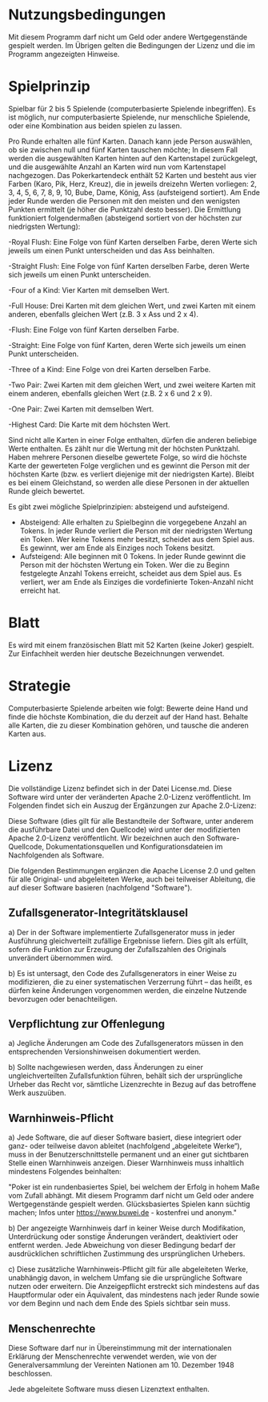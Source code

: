 # Nutzungsbedingungen

Mit diesem Programm darf nicht um Geld oder andere Wertgegenstände gespielt werden. Im Übrigen gelten die Bedingungen der Lizenz und die im Programm angezeigten Hinweise.


# Spielprinzip

Spielbar für 2 bis 5 Spielende (computerbasierte Spielende inbegriffen).
Es ist möglich, nur computerbasierte Spielende, nur menschliche Spielende, oder eine Kombination aus beiden spielen zu lassen.

Pro Runde erhalten alle fünf Karten. Danach kann jede Person auswählen, ob sie zwischen null und fünf Karten tauschen möchte; In diesem Fall werden die ausgewählten Karten hinten auf den Kartenstapel zurückgelegt, und die ausgewählte Anzahl an Karten wird nun vom Kartenstapel nachgezogen. Das Pokerkartendeck enthält 52 Karten und besteht aus vier Farben (Karo, Pik, Herz, Kreuz), die in jeweils dreizehn Werten vorliegen: 2, 3, 4, 5, 6, 7, 8, 9, 10, Bube, Dame, König, Ass (aufsteigend sortiert). Am Ende jeder Runde werden die Personen mit den meisten und den wenigsten Punkten ermittelt (je höher die Punktzahl desto besser). Die Ermittlung funktioniert folgendermaßen (absteigend sortiert von der höchsten zur niedrigsten Wertung):

-Royal Flush: Eine Folge von fünf Karten derselben Farbe, deren Werte sich jeweils um einen Punkt unterscheiden und das Ass beinhalten.

-Straight Flush: Eine Folge von fünf Karten derselben Farbe, deren Werte sich jeweils um einen Punkt unterscheiden.

-Four of a Kind: Vier Karten mit demselben Wert.

-Full House: Drei Karten mit dem gleichen Wert, und zwei Karten mit einem anderen, ebenfalls gleichen Wert (z.B. 3 x Ass und 2 x 4).

-Flush: Eine Folge von fünf Karten derselben Farbe.

-Straight: Eine Folge von fünf Karten, deren Werte sich jeweils um einen Punkt unterscheiden.

-Three of a Kind: Eine Folge von drei Karten derselben Farbe.

-Two Pair: Zwei Karten mit dem gleichen Wert, und zwei weitere Karten mit einem anderen, ebenfalls gleichen Wert (z.B. 2 x 6 und 2 x 9).

-One Pair: Zwei Karten mit demselben Wert.

-Highest Card: Die Karte mit dem höchsten Wert.

Sind nicht alle Karten in einer Folge enthalten, dürfen die anderen beliebige Werte enthalten. Es zählt nur die Wertung mit der höchsten Punktzahl. Haben mehrere Personen dieselbe gewertete Folge, so wird die höchste Karte der gewerteten Folge verglichen und es gewinnt die Person mit der höchsten Karte (bzw. es verliert diejenige mit der niedrigsten Karte). Bleibt es bei einem Gleichstand, so werden alle diese Personen in der aktuellen Runde gleich bewertet.

Es gibt zwei mögliche Spielprinzipien: absteigend und aufsteigend.
- Absteigend: Alle erhalten zu Spielbeginn die vorgegebene Anzahl an Tokens. In jeder Runde verliert die Person mit der niedrigsten Wertung ein Token. Wer keine Tokens mehr besitzt, scheidet aus dem Spiel aus. Es gewinnt, wer am Ende als Einziges noch Tokens besitzt.
- Aufsteigend: Alle beginnen mit 0 Tokens. In jeder Runde gewinnt die Person mit der höchsten Wertung ein Token. Wer die zu Beginn festgelegte Anzahl Tokens erreicht, scheidet aus dem Spiel aus. Es verliert, wer am Ende als Einziges die vordefinierte Token-Anzahl nicht erreicht hat.


# Blatt

Es wird mit einem französischen Blatt mit 52 Karten (keine Joker) gespielt. Zur Einfachheit werden hier deutsche Bezeichnungen verwendet.


# Strategie

Computerbasierte Spielende arbeiten wie folgt: Bewerte deine Hand und finde die höchste Kombination, die du derzeit auf der Hand hast. Behalte alle Karten, die zu dieser Kombination gehören, und tausche die anderen Karten aus.


# Lizenz

Die vollständige Lizenz befindet sich in der Datei License.md. Diese Software wird unter der veränderten Apache 2.0-Lizenz veröffentlicht. Im Folgenden findet sich ein Auszug der Ergänzungen zur Apache 2.0-Lizenz:

Diese Software (dies gilt für alle Bestandteile der Software, unter anderem die ausführbare Datei und den Quellcode) wird unter der modifizierten Apache 2.0-Lizenz veröffentlicht. Wir bezeichnen auch den Software-Quellcode, Dokumentationsquellen und Konfigurationsdateien im Nachfolgenden als Software.

Die folgenden Bestimmungen ergänzen die Apache License 2.0 und gelten für alle Original- und abgeleiteten Werke, auch bei teilweiser Ableitung, die auf dieser Software basieren (nachfolgend "Software").

## Zufallsgenerator-Integritätsklausel

a) Der in der Software implementierte Zufallsgenerator muss in jeder Ausführung gleichverteilt zufällige Ergebnisse liefern. Dies gilt als erfüllt, sofern die Funktion zur Erzeugung der Zufallszahlen des Originals unverändert übernommen wird.

b) Es ist untersagt, den Code des Zufallsgenerators in einer Weise zu modifizieren, die zu einer systematischen Verzerrung führt – das heißt, es dürfen keine Änderungen vorgenommen werden, die einzelne Nutzende bevorzugen oder benachteiligen.

## Verpflichtung zur Offenlegung

a) Jegliche Änderungen am Code des Zufallsgenerators müssen in den entsprechenden Versionshinweisen dokumentiert werden.

b) Sollte nachgewiesen werden, dass Änderungen zu einer ungleichverteilten Zufallsfunktion führen, behält sich der ursprüngliche Urheber das Recht vor, sämtliche Lizenzrechte in Bezug auf das betroffene Werk auszuüben.

## Warnhinweis-Pflicht

a) Jede Software, die auf dieser Software basiert, diese integriert oder ganz- oder teilweise davon ableitet (nachfolgend „abgeleitete Werke“), muss in der Benutzerschnittstelle permanent und an einer gut sichtbaren Stelle einen Warnhinweis anzeigen. Dieser Warnhinweis muss inhaltlich mindestens Folgendes beinhalten:

"Poker ist ein rundenbasiertes Spiel, bei welchem der Erfolg in hohem Maße vom Zufall abhängt. Mit diesem Programm darf nicht um Geld oder andere Wertgegenstände gespielt werden.
Glücksbasiertes Spielen kann süchtig machen; Infos unter https://www.buwei.de - kostenfrei und anonym."

b) Der angezeigte Warnhinweis darf in keiner Weise durch Modifikation, Unterdrückung oder sonstige Änderungen verändert, deaktiviert oder entfernt werden. Jede Abweichung von dieser Bedingung bedarf der ausdrücklichen schriftlichen Zustimmung des ursprünglichen Urhebers.

c) Diese zusätzliche Warnhinweis-Pflicht gilt für alle abgeleiteten Werke, unabhängig davon, in welchem Umfang sie die ursprüngliche Software nutzen oder erweitern. Die Anzeigepflicht erstreckt sich mindestens auf das Hauptformular oder ein Äquivalent, das mindestens nach jeder Runde sowie vor dem Beginn und nach dem Ende des Spiels sichtbar sein muss.

## Menschenrechte

Diese Software darf nur in Übereinstimmung mit der internationalen Erklärung der Menschenrechte verwendet werden, wie von der Generalversammlung der Vereinten Nationen am 10. Dezember 1948 beschlossen.

Jede abgeleitete Software muss diesen Lizenztext enthalten.
